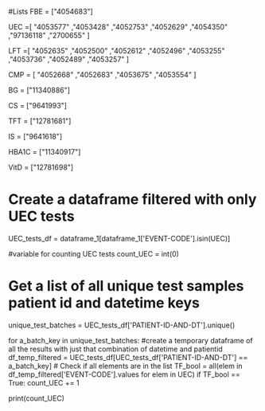 #Lists
FBE = ["4054683"]							

UEC =[
"4053577"
,"4053428"
,"4052753"
,"4052629"
,"4054350"
,"97136118"
,"2700655"
]

LFT =[
"4052635"
,"4052500"
,"4052612"
,"4052496"
,"4053255"
,"4053736"
,"4052489"
,"4053257"
]

CMP = [
"4052668"
,"4052683"
,"4053675"
,"4053554"
    ]
		
BG = ["11340886"]

CS = ["9641993"]

TFT = ["12781681"]

IS = ["9641618"]

HBA1C = ["11340917"]
							
VitD = ["12781698"]	





# Create a dataframe filtered with only UEC tests
UEC_tests_df = dataframe_1[dataframe_1['EVENT-CODE'].isin(UEC)]

#variable for counting UEC tests
count_UEC = int(0)

# Get a list of all unique test samples patient id and datetime keys
unique_test_batches = UEC_tests_df['PATIENT-ID-AND-DT'].unique()

for a_batch_key in unique_test_batches:
    #create a temporary dataframe of all the results with just that combination of datetime and patientid
    df_temp_filtered = UEC_tests_df[UEC_tests_df['PATIENT-ID-AND-DT'] == a_batch_key]
    # Check if all elements are in the list
    TF_bool = all(elem in df_temp_filtered['EVENT-CODE'].values for elem in UEC)
    if TF_bool == True:
        count_UEC += 1

print(count_UEC)